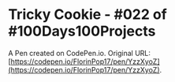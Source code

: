 # Tricky Cookie - #022 of #100Days100Projects

A Pen created on CodePen.io. Original URL: [https://codepen.io/FlorinPop17/pen/YzzXyoZ](https://codepen.io/FlorinPop17/pen/YzzXyoZ).


